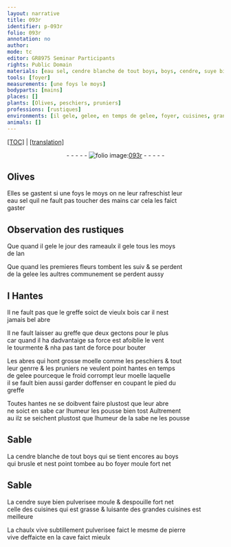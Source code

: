 ```yaml
---
layout: narrative
title: 093r
identifier: p-093r
folio: 093r
annotation: no
author:
mode: tc
editor: GR8975 Seminar Participants
rights: Public Domain
materials: [eau sel, cendre blanche de tout boys, boys, cendre, suye bien pulverisee, chaulx vive subtillement pulverisee, pierre vive]
tools: [foyer]
measurements: [une foys le moys]
bodyparts: [mains]
places: []
plants: [Olives, peschiers, pruniers]
professions: [rustiques]
environments: [il gele, gelee, en temps de gelee, foyer, cuisines, grandes cuisines]
animals: []
---
```


 <p><a href="{{ site.baseurl }}/diplomatic/">[TOC]</a> | <a href="{{ site.baseurl }}/texts/p-093r_tl/" target="_blank">[translation]</a></p><div class="folio" align="center">- - - - - <a href="http://gallica.bnf.fr/ark:/12148/btv1b10500001g/f191.image" target="_blank"><img src="https://cu-mkp.github.io/2017-workshop-edition/assets/photo-icon.png" alt="folio image: " style="display:inline-block; margin-bottom:-3px;"/>093r</a> - - - - - </div>  
  

## <span class="pa">Olives</span>

 
Elles se gastent si <span class="ms"><span class="tmp">une foys le moys</span></span> on ne leur rafreschist leur<br/> <span class="m">eau sel</span> quil ne fault pas <span class="sn">toucher</span> des <span class="bp">mains</span> car cela les faict<br/> gaster
 
 
  

## Observation des <span class="pro">rustiques</span>

 
Que quand <span class="env">il gele</span> le <span class="tmp">jour des rameaulx</span> <span class="env">il gele</span> <span class="tmp">tous les moys<br/> de lan</span>
 
Que quand les premieres fleurs tombent <span class="del">les suiv</span> & se perdent<br/> de la <span class="env">gelee</span> les aultres co<span class="exp">mmun</span>ement se perdent aussy
 
 
  

## <span class="del">I</span> Hantes

 
Il ne fault pas que le greffe soict de vieulx bois car il nest<br/> jamais bel abre
 
Il ne fault laisser au greffe que deux gectons pour le plus<br/> car quand il ha dadvantaige sa force est afoiblie le vent<br/> le tourmente & nha pas tant de force pour bouter
 
Les abres qui hont grosse moelle co<span class="exp">mm</span>e les <span class="pa">peschiers</span> & tout<br/> leur genrre & les <span class="pa">pruniers</span> ne veulent point hantes <span class="env">en temps<br/> de gelee</span> pourceque le froid corrompt leur moelle laquelle<br/> il se fault bien aussi garder doffenser en coupant le pied du<br/> greffe
 
Toutes hantes ne se doibvent faire plustost que leur abre<br/> ne soict en sabe car l<span class="md">humeur</span> les pousse bien tost Aultrem<span class="exp">ent</span><br/> <span class="del">au</span> ilz se seichent plustost que l<span class="md">humeur</span> de la sabe ne les pousse
 
 
  

## Sable

 
La <span class="m">cendre blanche de tout boys</span> qui se tient encores au <span class="m">boys</span><br/> qui brusle et nest point tombee au <span class="del">bo</span> <span class="env"><span class="tl">foyer</span></span> moule fort net
 
 
  

## Sable

 
La <span class="del"><span class="m">cendre</span></span> <span class="m">suye bien pulverisee</span> moule & despouille fort net<br/> celle des <span class="env">cuisines</span> qui est grasse & luisante des <span class="env">grandes cuisines</span> est meilleure
 
La <span class="m">chaulx vive subtillem<span class="exp">ent</span> pulverisee</span> faict le mesme de <span class="m">pierre<br/> vive</span> deffaicte en la cave faict mieulx
 
 
